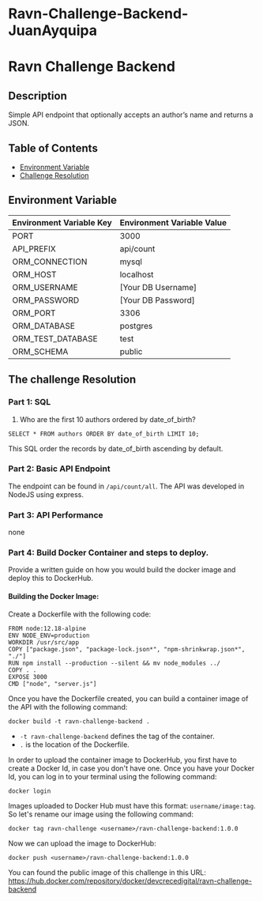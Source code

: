 # Ravn-Challenge-Backend-JuanAyquipa

# Ravn Challenge Backend

## Description

Simple API endpoint that optionally accepts an author’s name and returns a JSON.

## Table of Contents
- [Environment Variable](#environment-variable)
- [Challenge Resolution](#challenge-resolution)

## Environment Variable


<center>

| Environment Variable Key  | Environment Variable Value         |
| ------------------------- | ---------------------------------- |
| PORT                      | 3000                               |
| API_PREFIX                | api/count                          |
| ORM_CONNECTION            | mysql                              |
| ORM_HOST                  | localhost                          |
| ORM_USERNAME              | [Your DB Username]                 |
| ORM_PASSWORD              | [Your DB Password]                 |
| ORM_PORT                  | 3306                               |
| ORM_DATABASE              | postgres                           |
| ORM_TEST_DATABASE         | test                               |
| ORM_SCHEMA                | public                             |

</center>



## The challenge Resolution

### Part 1: SQL

1. Who are the first 10 authors ordered by date_of_birth?

```
SELECT * FROM authors ORDER BY date_of_birth LIMIT 10;
```

This SQL order the records by date_of_birth ascending by default. 

### Part 2: Basic API Endpoint

The endpoint can be found in `/api/count/all`. The API was developed in NodeJS using express.

### Part 3: API Performance

none

### Part 4: Build Docker Container and steps to deploy.

Provide a written guide on how you would build the docker image and deploy this to DockerHub.

#### Building the Docker Image:

Create a Dockerfile with the following code:

```
FROM node:12.18-alpine
ENV NODE_ENV=production
WORKDIR /usr/src/app
COPY ["package.json", "package-lock.json*", "npm-shrinkwrap.json*", "./"]
RUN npm install --production --silent && mv node_modules ../
COPY . .
EXPOSE 3000
CMD ["node", "server.js"]
```

Once you have the Dockerfile created, you can build a container image of the API with the following command:

```
docker build -t ravn-challenge-backend .
```

- `-t ravn-challenge-backend` defines the tag of the container.
- `.` is the location of the Dockerfile.

In order to upload the container image to DockerHub, you first have to create a Docker Id, in case you don't have one. Once you have your Docker Id, you can log in to your terminal using the following command:

```
docker login
```

Images uploaded to Docker Hub must have this format: `username/image:tag`. So let's rename our image using the following command:

```
docker tag ravn-challenge <username>/ravn-challenge-backend:1.0.0
```

Now we can upload the image to DockerHub:

```
docker push <username>/ravn-challenge-backend:1.0.0
```

You can found the public image of this challenge in this URL: https://hub.docker.com/repository/docker/devcrecedigital/ravn-challenge-backend

